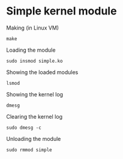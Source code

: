 Simple kernel module
====================

Making (in Linux VM)

    make

Loading the module

    sudo insmod simple.ko

Showing the loaded modules

    lsmod

Showing the kernel log

    dmesg

Clearing the kernel log

    sudo dmesg -c

Unloading the module

    sudo rmmod simple
